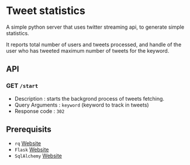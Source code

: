 Tweet statistics
================================
A simple python server that uses twitter streaming api, to generate simple statistics.

It reports total number of users and tweets processed, and handle of the user who has tweeted maximum number of tweets
for the keyword.


API
---
### GET `/start`
- Description : starts the backgrond process of tweets fetching.
- Query Arguments : `keyword` (keyword to track in tweets)
- Response code : `302`


Prerequisits
------------
- `rq` [Website](http://python-rq.org)
- `Flask` [Website](http://flask.pocoo.org)
- `SqlAlchemy` [Website](http://www.sqlalchemy.org)
